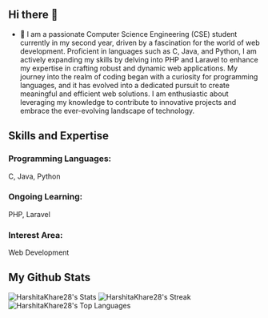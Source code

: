 ## Hi there 👋
- 🌱 I am a passionate Computer Science Engineering (CSE) student currently in my second year, driven by a fascination for the world of web development. Proficient in languages such as C, Java, and Python, I am actively expanding my skills by delving into PHP and Laravel to enhance my expertise in crafting robust and dynamic web applications.
My journey into the realm of coding began with a curiosity for programming languages, and it has evolved into a dedicated pursuit to create meaningful and efficient web solutions. I am enthusiastic about leveraging my knowledge to contribute to innovative projects and embrace the ever-evolving landscape of technology.
## Skills and Expertise
### Programming Languages: 
C, Java, Python
### Ongoing Learning: 
PHP, Laravel
### Interest Area: 
Web Development
  ## My Github Stats
 ![HarshitaKhare28's Stats](https://github-readme-stats.vercel.app/api?username=HarshitaKhare28&theme=highcontrast&show_icons=true&hide_border=true&count_private=true)
 ![HarshitaKhare28's Streak](https://github-readme-streak-stats.herokuapp.com/?user=HarshitaKhare28&theme=highcontrast&hide_border=true)
 ![HarshitaKhare28's Top Languages](https://github-readme-stats.vercel.app/api/top-langs/?username=HarshitaKhare28&theme=highcontrast&show_icons=true&hide_border=true&layout=compact)
<!--
**HarshitaKhare28/HarshitaKhare28** is a ✨ _special_ ✨ repository because its `README.md` (this file) appears on your GitHub profile.

Here are some ideas to get you started:

- 🔭 I’m currently working on ...

- 👯 I’m looking to collaborate on ...
- 🤔 I’m looking for help with ...
- 💬 Ask me about ...
- 📫 How to reach me: ...
- 😄 Pronouns: ...
- ⚡ Fun fact: ...
-->
